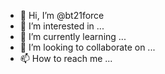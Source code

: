 - 👋 Hi, I’m @bt21force
- 👀 I’m interested in ...
- 🌱 I’m currently learning ...
- 💞️ I’m looking to collaborate on ...
- 📫 How to reach me ...

<!---
bt21force/bt21force is a ✨ special ✨ repository because its `README.md` (this file) appears on your GitHub profile.
You can click the Preview link to take a look at your changes.
--->
